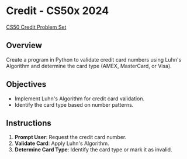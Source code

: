 # Credit - CS50x 2024

[CS50 Credit Problem Set](https://cs50.harvard.edu/x/2024/psets/6/credit/)

## Overview

Create a program in Python to validate credit card numbers using Luhn's Algorithm and determine the card type (AMEX, MasterCard, or Visa).

## Objectives

- Implement Luhn's Algorithm for credit card validation.
- Identify the card type based on number patterns.

## Instructions

1. **Prompt User**: Request the credit card number.
2. **Validate Card**: Apply Luhn's Algorithm.
3. **Determine Card Type**: Identify the card type or mark it as invalid.
